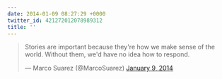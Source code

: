 ```yaml
---
date: 2014-01-09 08:27:29 +0000
twitter_id: 421272012078989312
title: ''
---
```


<blockquote class="twitter-tweet"><p lang="en" dir="ltr">Stories are important because they&#39;re how we make sense of the world. Without them, we&#39;d have no idea how to respond.</p>&mdash; Marco Suarez (@MarcoSuarez) <a href="https://twitter.com/MarcoSuarez/status/421117444460404736?ref_src=twsrc%5Etfw">January 9, 2014</a></blockquote>
<script async src="https://platform.twitter.com/widgets.js" charset="utf-8"></script>
